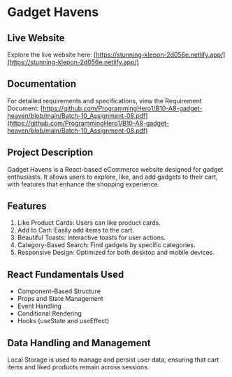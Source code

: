 # Gadget Havens

## Live Website

Explore the live website here: [https://stunning-klepon-2d056e.netlify.app/](https://stunning-klepon-2d056e.netlify.app/)

## Documentation

For detailed requirements and specifications, view the Requirement Document: [https://github.com/ProgrammingHero1/B10-A8-gadget-heaven/blob/main/Batch-10_Assignment-08.pdf](https://github.com/ProgrammingHero1/B10-A8-gadget-heaven/blob/main/Batch-10_Assignment-08.pdf)

## Project Description

Gadget Havens is a React-based eCommerce website designed for gadget enthusiasts. It allows users to explore, like, and add gadgets to their cart, with features that enhance the shopping experience.

## Features

1. Like Product Cards: Users can like product cards.
2. Add to Cart: Easily add items to the cart.
3. Beautiful Toasts: Interactive toasts for user actions.
4. Category-Based Search: Find gadgets by specific categories.
5. Responsive Design: Optimized for both desktop and mobile devices.

## React Fundamentals Used

- Component-Based Structure
- Props and State Management
- Event Handling
- Conditional Rendering
- Hooks (useState and useEffect)

## Data Handling and Management

Local Storage is used to manage and persist user data, ensuring that cart items and liked products remain across sessions.
